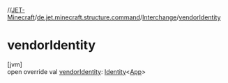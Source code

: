 //[JET-Minecraft](../../../index.md)/[de.jet.minecraft.structure.command](../index.md)/[Interchange](index.md)/[vendorIdentity](vendor-identity.md)

# vendorIdentity

[jvm]\
open override val [vendorIdentity](vendor-identity.md): [Identity](../../../../JET-Native/-j-e-t--native/de.jet.library.tool.smart.identification/-identity/index.md)&lt;[App](../../de.jet.minecraft.structure.app/-app/index.md)&gt;
